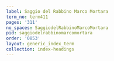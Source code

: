```yaml
---
label: Saggio del Rabbino Marco Mortara
term_no: term411
pages: '311'
no_spaces: SaggiodelRabbinoMarcoMortara
pid: saggiodelrabbinomarcomortara
order: '0853'
layout: generic_index_term
collection: index-headings
---
```

